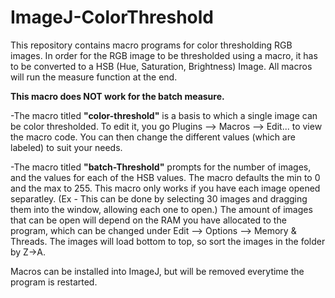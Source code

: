 # ImageJ-ColorThreshold

This repository contains macro programs for color thresholding RGB images. In order for the RGB image to be thresholded using a macro, it has to be converted to a HSB (Hue, Saturation, Brightness) Image. All macros will run the measure function at the end. 

**This macro does NOT work for the batch measure.**

-The macro titled **"color-threshold"** is a basis to which a single image can be color thresholded. To edit it, you go Plugins --> Macros --> Edit... to view the macro code. You can then change the different values (which are labeled) to suit your needs. 

-The macro titled **"batch-Threshold"** prompts for the number of images, and the values for each of the HSB values. The macro defaults the min to 0 and the max to 255. This macro only works if you have each image opened separatley. (Ex -  This can be done by selecting 30 images and dragging them into the window, allowing each one to open.) The amount of images that can be open will depend on the RAM you have allocated to the program, which can be changed under Edit --> Options --> Memory & Threads. The images will load bottom to top, so sort the images in the folder by Z->A. 

Macros can be installed into ImageJ, but will be removed everytime the program is restarted. 
